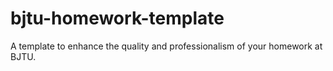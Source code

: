 # bjtu-homework-template
A template to enhance the quality and professionalism of your homework at BJTU.
